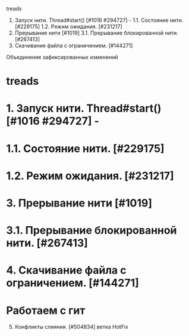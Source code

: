 treads
1. Запуск нити. Thread#start() [#1016 #294727] -
   1.1. Состояние нити. [#229175]
   1.2. Режим ожидания. [#231217]
2. Прерывание нити [#1019]
   3.1. Прерывание блокированной нити. [#267413]
3. Скачивание файла с ограничением. [#144271]

Объединение зафиксированных изменений

# treads
# 1. Запуск нити. Thread#start() [#1016 #294727] -
# 1.1. Состояние нити.   [#229175]
# 1.2. Режим ожидания.   [#231217]
# 3. Прерывание нити   [#1019]
# 3.1. Прерывание блокированной нити.   [#267413]
# 4. Скачивание файла с ограничением.   [#144271]

# Работаем с гит


5. Конфликты слияния. [#504834]  ветка HotFix